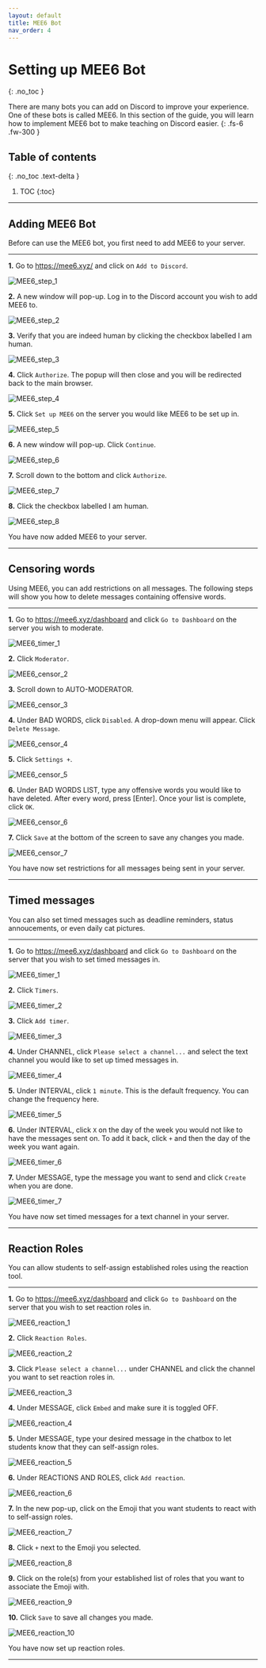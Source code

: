 ```yaml
---
layout: default
title: MEE6 Bot
nav_order: 4
---
```


# Setting up MEE6 Bot
{: .no_toc }

There are many bots you can add on Discord to improve your experience. One of these bots is called MEE6. In this section of the guide, you will learn how to implement MEE6 bot to make teaching on Discord easier.
{: .fs-6 .fw-300 }

## Table of contents
{: .no_toc .text-delta }

1. TOC
{:toc}

---

## Adding MEE6 Bot

Before can use the MEE6 bot, you first need to add MEE6 to your server.

---

**1.** Go to https://mee6.xyz/ and click on `Add to Discord`.

![MEE6_step_1](https://github.com/maxiwu13133/Discord-for-Teachers/blob/gh-pages/assets/images/MEE6_steps/MEE6_step_1.png?raw=true)

**2.** A new window will pop-up. Log in to the Discord account you wish to add MEE6 to.

![MEE6_step_2](https://github.com/maxiwu13133/Discord-for-Teachers/blob/gh-pages/assets/images/MEE6_steps/MEE6_step_2.png?raw=true)

**3.** Verify that you are indeed human by clicking the checkbox labelled I am human.

![MEE6_step_3](https://github.com/maxiwu13133/Discord-for-Teachers/blob/gh-pages/assets/images/MEE6_steps/MEE6_step_3.png?raw=true)

**4.** Click `Authorize`. The popup will then close and you will be redirected back to the main browser.

![MEE6_step_4](https://github.com/maxiwu13133/Discord-for-Teachers/blob/gh-pages/assets/images/MEE6_steps/MEE6_step_4.png?raw=true)

**5.** Click `Set up MEE6` on the server you would like MEE6 to be set up in.

![MEE6_step_5](https://github.com/maxiwu13133/Discord-for-Teachers/blob/gh-pages/assets/images/MEE6_steps/MEE6_step_5.png?raw=true)

**6.** A new window will pop-up. Click `Continue`.

![MEE6_step_6](https://github.com/maxiwu13133/Discord-for-Teachers/blob/gh-pages/assets/images/MEE6_steps/MEE6_step_6_updated.png?raw=true)

**7.** Scroll down to the bottom and click `Authorize`.

![MEE6_step_7](https://github.com/maxiwu13133/Discord-for-Teachers/blob/gh-pages/assets/images/MEE6_steps/MEE6_step_7_updated.png?raw=true)

**8.** Click the checkbox labelled I am human.

![MEE6_step_8](https://github.com/maxiwu13133/Discord-for-Teachers/blob/gh-pages/assets/images/MEE6_steps/MEE6_step_8.png?raw=true)

You have now added MEE6 to your server.

---

## Censoring words

Using MEE6, you can add restrictions on all messages. The following steps will show you how to delete messages containing offensive words.

---

**1.** Go to https://mee6.xyz/dashboard and click `Go to Dashboard` on the server you wish to moderate.

![MEE6_timer_1](https://github.com/maxiwu13133/Discord-for-Teachers/blob/gh-pages/assets/images/MEE6_steps/MEE6_time_1_updated.png?raw=true)

**2.** Click `Moderator`.

![MEE6_censor_2](https://github.com/maxiwu13133/Discord-for-Teachers/blob/gh-pages/assets/images/MEE6_steps/MEE6_censor_2.png?raw=true)

**3.** Scroll down to AUTO-MODERATOR.

![MEE6_censor_3](https://github.com/maxiwu13133/Discord-for-Teachers/blob/gh-pages/assets/images/MEE6_steps/MEE6_censor_3.png?raw=true)

**4.** Under BAD WORDS, click `Disabled`. A drop-down menu will appear. Click `Delete Message`.

![MEE6_censor_4](https://github.com/maxiwu13133/Discord-for-Teachers/blob/gh-pages/assets/images/MEE6_steps/MEE6_censor_4.png?raw=true)

**5.** Click `Settings +`.

![MEE6_censor_5](https://github.com/maxiwu13133/Discord-for-Teachers/blob/gh-pages/assets/images/MEE6_steps/MEE6_censor_5.png?raw=true)

**6.** Under BAD WORDS LIST, type any offensive words you would like to have deleted. After every word, press [Enter]. Once your list is complete, click `OK`.

![MEE6_censor_6](https://github.com/maxiwu13133/Discord-for-Teachers/blob/gh-pages/assets/images/MEE6_steps/MEE6_censor_6_updated.png?raw=true)

**7.** Click `Save` at the bottom of the screen to save any changes you made.

![MEE6_censor_7](https://github.com/maxiwu13133/Discord-for-Teachers/blob/gh-pages/assets/images/MEE6_steps/MEE6_censor_7.png?raw=true)

You have now set restrictions for all messages being sent in your server.

---

## Timed messages

You can also set timed messages such as deadline reminders, status annoucements, or even daily cat pictures.

---

**1.** Go to https://mee6.xyz/dashboard and click `Go to Dashboard` on the server that you wish to set timed messages in.

![MEE6_timer_1](https://github.com/maxiwu13133/Discord-for-Teachers/blob/gh-pages/assets/images/MEE6_steps/MEE6_time_1_updated.png?raw=true)

**2.** Click `Timers`.

![MEE6_timer_2](https://github.com/maxiwu13133/Discord-for-Teachers/blob/gh-pages/assets/images/MEE6_steps/MEE6_time_2.png?raw=true)

**3.** Click `Add timer`.

![MEE6_timer_3](https://github.com/maxiwu13133/Discord-for-Teachers/blob/gh-pages/assets/images/MEE6_steps/MEE6_time_3_updated.png?raw=true)

**4.** Under CHANNEL, click `Please select a channel...` and select the text channel you would like to set up timed messages in.

![MEE6_timer_4](https://github.com/maxiwu13133/Discord-for-Teachers/blob/gh-pages/assets/images/MEE6_steps/MEE6_time_4.png?raw=true)

**5.** Under INTERVAL, click `1 minute`. This is the default frequency. You can change the frequency here.

![MEE6_timer_5](https://github.com/maxiwu13133/Discord-for-Teachers/blob/gh-pages/assets/images/MEE6_steps/MEE6_time_5.png?raw=true)

**6.** Under INTERVAL, click `X` on the day of the week you would not like to have the messages sent on. To add it back, click `+` and then the day of the week you want again.

![MEE6_timer_6](https://github.com/maxiwu13133/Discord-for-Teachers/blob/gh-pages/assets/images/MEE6_steps/MEE6_time_6.png?raw=true)

**7.** Under MESSAGE, type the message you want to send and click `Create` when you are done.

![MEE6_timer_7](https://github.com/maxiwu13133/Discord-for-Teachers/blob/gh-pages/assets/images/MEE6_steps/MEE6_time_7.png?raw=true)

You have now set timed messages for a text channel in your server.

---

## Reaction Roles

You can allow students to self-assign established roles using the reaction tool.

---

**1.** Go to https://mee6.xyz/dashboard and click `Go to Dashboard` on the server that you wish to set reaction roles in.

![MEE6_reaction_1](https://github.com/maxiwu13133/Discord-for-Teachers/blob/gh-pages/assets/images/MEE6_steps/MEE6_time_1_updated.png?raw=true)

**2.** Click `Reaction Roles`.

![MEE6_reaction_2](https://github.com/maxiwu13133/Discord-for-Teachers/blob/gh-pages/assets/images/MEE6_steps/MEE6_reaction_2.png?raw=true)

**3.** Click `Please select a channel...` under CHANNEL and click the channel you want to set reaction roles in.

![MEE6_reaction_3](https://github.com/maxiwu13133/Discord-for-Teachers/blob/gh-pages/assets/images/MEE6_steps/MEE6_reaction_3.png?raw=true)

**4.** Under MESSAGE, click `Embed` and make sure it is toggled OFF.

![MEE6_reaction_4](https://github.com/maxiwu13133/Discord-for-Teachers/blob/gh-pages/assets/images/MEE6_steps/MEE6_reaction_4.png?raw=true)

**5.** Under MESSAGE, type your desired message in the chatbox to let students know that they can self-assign roles.

![MEE6_reaction_5](https://github.com/maxiwu13133/Discord-for-Teachers/blob/gh-pages/assets/images/MEE6_steps/MEE6_reaction_5.png?raw=true)

**6.** Under REACTIONS AND ROLES, click `Add reaction`.

![MEE6_reaction_6](https://github.com/maxiwu13133/Discord-for-Teachers/blob/gh-pages/assets/images/MEE6_steps/MEE6_reaction_6.png?raw=true)

**7.** In the new pop-up, click on the Emoji that you want students to react with to self-assign roles.

![MEE6_reaction_7](https://github.com/maxiwu13133/Discord-for-Teachers/blob/gh-pages/assets/images/MEE6_steps/MEE6_reaction_7.png?raw=true)

**8.** Click `+` next to the Emoji you selected.

![MEE6_reaction_8](https://github.com/maxiwu13133/Discord-for-Teachers/blob/gh-pages/assets/images/MEE6_steps/MEE6_reaction_8.png?raw=true)

**9.** Click on the role(s) from your established list of roles that you want to associate the Emoji with.

![MEE6_reaction_9](https://github.com/maxiwu13133/Discord-for-Teachers/blob/gh-pages/assets/images/MEE6_steps/MEE6_reaction_9.png?raw=true)

**10.** Click `Save` to save all changes you made.

![MEE6_reaction_10](https://github.com/maxiwu13133/Discord-for-Teachers/blob/gh-pages/assets/images/MEE6_steps/MEE6_reaction_10.png?raw=true)

You have now set up reaction roles.

---
